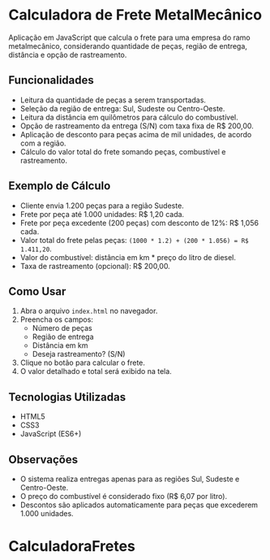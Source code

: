# Calculadora de Frete MetalMecânico

Aplicação em JavaScript que calcula o frete para uma empresa do ramo metalmecânico, considerando quantidade de peças, região de entrega, distância e opção de rastreamento.

## Funcionalidades

- Leitura da quantidade de peças a serem transportadas.
- Seleção da região de entrega: Sul, Sudeste ou Centro-Oeste.
- Leitura da distância em quilômetros para cálculo do combustível.
- Opção de rastreamento da entrega (S/N) com taxa fixa de R$ 200,00.
- Aplicação de desconto para peças acima de mil unidades, de acordo com a região.
- Cálculo do valor total do frete somando peças, combustível e rastreamento.

## Exemplo de Cálculo

- Cliente envia 1.200 peças para a região Sudeste.
- Frete por peça até 1.000 unidades: R$ 1,20 cada.
- Frete por peça excedente (200 peças) com desconto de 12%: R$ 1,056 cada.
- Valor total do frete pelas peças: `(1000 * 1.2) + (200 * 1.056) = R$ 1.411,20`.
- Valor do combustível: distância em km * preço do litro de diesel.
- Taxa de rastreamento (opcional): R$ 200,00.

## Como Usar

1. Abra o arquivo `index.html` no navegador.
2. Preencha os campos:
   - Número de peças
   - Região de entrega
   - Distância em km
   - Deseja rastreamento? (S/N)
3. Clique no botão para calcular o frete.
4. O valor detalhado e total será exibido na tela.

## Tecnologias Utilizadas

- HTML5
- CSS3
- JavaScript (ES6+)

## Observações

- O sistema realiza entregas apenas para as regiões Sul, Sudeste e Centro-Oeste.
- O preço do combustível é considerado fixo (R$ 6,07 por litro).
- Descontos são aplicados automaticamente para peças que excederem 1.000 unidades.

# CalculadoraFretes
